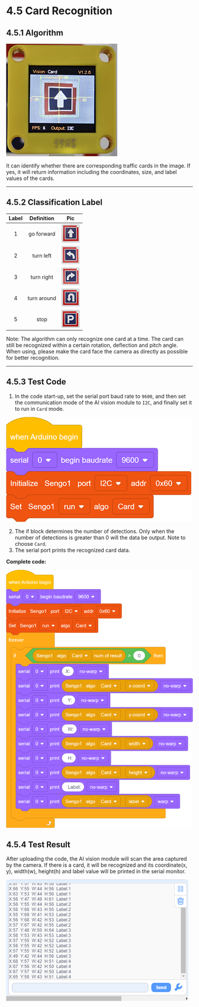 # 4.5 Card Recognition

## 4.5.1 Algorithm

![15](./media/15.png)

It can identify whether there are corresponding traffic cards in the image. If yes, it will return information including the coordinates, size, and label values of the cards.

--------

## 4.5.2 Classification Label

| Label | Definition  |           Pic           |
| :---: | :---------: | :---------------------: |
|   1   | go forward  | ![007](./media/007.png) |
|   2   |  turn left  | ![001](./media/001.png) |
|   3   | turn right  | ![002](./media/002.png) |
|   4   | turn around | ![004](./media/004.png) |
|   5   |    stop     | ![003](./media/003.png) |

Note: The algorithm can only recognize one card at a time. The card can still be recognized within a certain rotation, deflection and pitch angle. When using, please make the card face the camera as directly as possible for better recognition.

------------

## 4.5.3 Test Code

1. In the code start-up, set the serial port baud rate to `9600`, and then set the communication mode of the AI vision module to `I2C`, and finally set it to run in `Card` mode.

![a54](./media/a54.png)

2. The if block determines the number of detections. Only when the number of detections is greater than 0 will the data be output. Note to choose `Card`.
2. The serial port prints the recognized card data.

**Complete code:**

![a55](./media/a55.png)

## 4.5.4 Test Result

After uploading the code, the AI vision module will scan the area captured by the camera. If there is a card, it will be recognized and its coordinate(x, y), width(w), height(h) and label value will be printed in the serial monitor. 

![](./media/a56.png)
